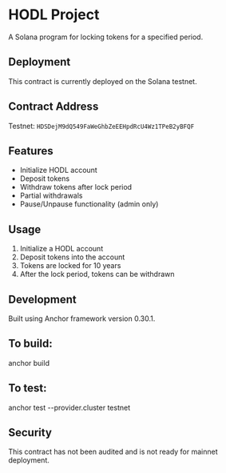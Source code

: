 # HODL Project

A Solana program for locking tokens for a specified period.

## Deployment

This contract is currently deployed on the Solana testnet.

## Contract Address

Testnet: `HDSDejM9dQ549FaWeGhbZeEEHpdRcU4Wz1TPeB2yBFQF`

## Features

- Initialize HODL account
- Deposit tokens
- Withdraw tokens after lock period
- Partial withdrawals
- Pause/Unpause functionality (admin only)


## Usage

1. Initialize a HODL account
2. Deposit tokens into the account
3. Tokens are locked for 10 years
4. After the lock period, tokens can be withdrawn

## Development

Built using Anchor framework version 0.30.1.

## To build:

anchor build

## To test:

anchor test --provider.cluster testnet


## Security

This contract has not been audited and is not ready for mainnet deployment.



